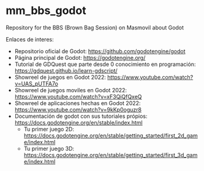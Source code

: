 # mm_bbs_godot
Repository for the BBS (Brown Bag Session) on Masmovil about Godot

Enlaces de interes:
* Repositorio oficial de Godot: https://github.com/godotengine/godot
* Página principal de Godot: https://godotengine.org/
* Tutorial de GDQuest que parte desde 0 conocimiento en programación: https://gdquest.github.io/learn-gdscript/
* Showreel de juegos en Godot 2022: https://www.youtube.com/watch?v=UAS_pUTFA7o
* Showreel de juegos moviles en Godot 2022: https://www.youtube.com/watch?v=xF3QiQfQxeQ
* Showreel de aplicaciones hechas en Godot 2022: https://www.youtube.com/watch?v=9kKp0oguzr8
* Documentación de godot con sus tutoriales própios: https://docs.godotengine.org/en/stable/index.html
  * Tu primer juego 2D: https://docs.godotengine.org/en/stable/getting_started/first_2d_game/index.html
  * Tu primer juego 3D: https://docs.godotengine.org/en/stable/getting_started/first_3d_game/index.html

